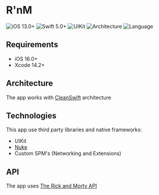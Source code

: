 # R'nM

![iOS 13.0+](https://img.shields.io/badge/iOS-13.0%2B-red?style=plastic?label=healthinesses)
![Swift 5.0+](https://img.shields.io/badge/Swift-5.0%2B-ff69b4?style=plastic?label=healthinesses)
![UIKit](https://img.shields.io/badge/UIFramework-UIKit-blueviolet?style=plastic?label=healthinesses)
![Architecture](https://img.shields.io/badge/architecture-CleanSwift-green?style=plastic?label=healthinesses)
![Language](https://img.shields.io/badge/Language-Swift-purple?style=plastic?label=healthinesses)

## Requirements

- iOS 16.0+
- Xcode 14.2+

## Architecture

The app works with [CleanSwift](https://clean-swift.com/) architecture

## Technologies

This app use third party libraries and native frameworks:
- UIKit
- [Nuke](https://github.com/kean/Nuke)
- Custom SPM's (Networking and Extensions)

## API

The app uses [The Rick and Morty API](https://rickandmortyapi.com/)
